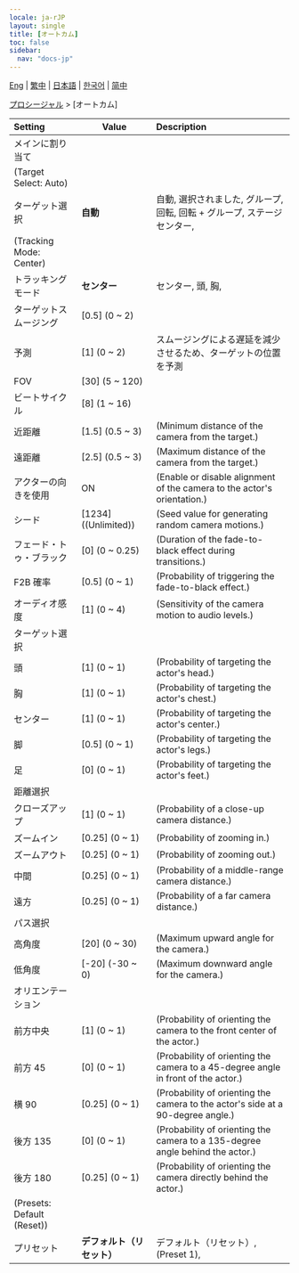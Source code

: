 ```yaml
---
locale: ja-rJP
layout: single
title: [オートカム]
toc: false
sidebar:
  nav: "docs-jp"
---
```

[Eng](/dancexr/menu/2025.4/motion/auto_cam) | [繁中](/tw/dancexr/menu/2025.4/motion/auto_cam) | [日本語](/jp/dancexr/menu/2025.4/motion/auto_cam) | [한국어](/kr/dancexr/menu/2025.4/motion/auto_cam) | [简中](/zh/dancexr/menu/2025.4/motion/auto_cam)

[プロシージャル](../menu#プロシージャル) > [オートカム]



| Setting | Value | Description |
| :--- | --- | :--- |
| メインに割り当て || 
| (Target Select: Auto) || 
| ターゲット選択 | **自動** | 自動, 選択されました, グループ, 回転, 回転 + グループ, ステージセンター,  |
| (Tracking Mode: Center) || 
| トラッキングモード | **センター** | センター, 頭, 胸,  |
| ターゲットスムージング | [0.5] (0 ~ 2) | 
| 予測 | [1] (0 ~ 2) | スムージングによる遅延を減少させるため、ターゲットの位置を予測
| FOV | [30] (5 ~ 120) | 
| ビートサイクル | [8] (1 ~ 16) | 
| 近距離 | [1.5] (0.5 ~ 3) | (Minimum distance of the camera from the target.)
| 遠距離 | [2.5] (0.5 ~ 3) | (Maximum distance of the camera from the target.)
| アクターの向きを使用 | ON | (Enable or disable alignment of the camera to the actor's orientation.)
| シード | [1234] ((Unlimited)) | (Seed value for generating random camera motions.)
| フェード・トゥ・ブラック | [0] (0 ~ 0.25) | (Duration of the fade-to-black effect during transitions.)
| F2B 確率 | [0.5] (0 ~ 1) | (Probability of triggering the fade-to-black effect.)
| オーディオ感度 | [1] (0 ~ 4) | (Sensitivity of the camera motion to audio levels.)
| ターゲット選択 || 
| 頭 | [1] (0 ~ 1) | (Probability of targeting the actor's head.)
| 胸 | [1] (0 ~ 1) | (Probability of targeting the actor's chest.)
| センター | [1] (0 ~ 1) | (Probability of targeting the actor's center.)
| 脚 | [0.5] (0 ~ 1) | (Probability of targeting the actor's legs.)
| 足 | [0] (0 ~ 1) | (Probability of targeting the actor's feet.)
| 距離選択 || 
| クローズアップ | [1] (0 ~ 1) | (Probability of a close-up camera distance.)
| ズームイン | [0.25] (0 ~ 1) | (Probability of zooming in.)
| ズームアウト | [0.25] (0 ~ 1) | (Probability of zooming out.)
| 中間 | [0.25] (0 ~ 1) | (Probability of a middle-range camera distance.)
| 遠方 | [0.25] (0 ~ 1) | (Probability of a far camera distance.)
| パス選択 || 
| 高角度 | [20] (0 ~ 30) | (Maximum upward angle for the camera.)
| 低角度 | [-20] (-30 ~ 0) | (Maximum downward angle for the camera.)
| オリエンテーション || 
| 前方中央 | [1] (0 ~ 1) | (Probability of orienting the camera to the front center of the actor.)
| 前方 45 | [0] (0 ~ 1) | (Probability of orienting the camera to a 45-degree angle in front of the actor.)
| 横 90 | [0.25] (0 ~ 1) | (Probability of orienting the camera to the actor's side at a 90-degree angle.)
| 後方 135 | [0] (0 ~ 1) | (Probability of orienting the camera to a 135-degree angle behind the actor.)
| 後方 180 | [0.25] (0 ~ 1) | (Probability of orienting the camera directly behind the actor.)
| (Presets: Default (Reset)) || 
| プリセット | **デフォルト（リセット）** | デフォルト（リセット）, (Preset 1),  |
